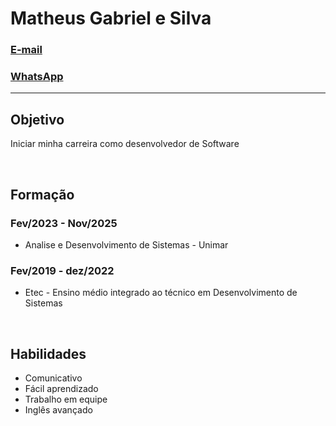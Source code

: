# Matheus Gabriel e Silva

### [E-mail](mailto:matheus2004gabriel.s@gmail.com)
### [WhatsApp](https://wa.me/5511997585772)

---

## Objetivo
 
Iniciar minha carreira como desenvolvedor de Software

<br>

## Formação
### Fev/2023 - Nov/2025
- Analise e Desenvolvimento de Sistemas - Unimar
### Fev/2019 - dez/2022
- Etec - Ensino médio integrado ao técnico em Desenvolvimento de Sistemas

<br>

## Habilidades
- Comunicativo
- Fácil aprendizado
- Trabalho em equipe
- Inglês avançado
